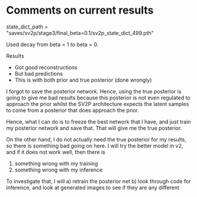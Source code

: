# Comments on current results

state_dict_path = "saves/sv2p/stage3/final_beta=0.1/sv2p_state_dict_499.pth"

Used decay from beta = 1 to beta = 0. 

Results 
- Got good reconstructions 
- But bad predictions
- This is with both prior and true posterior (done wrongly)

I forgot to save the posterior network. Hence, using the true posterior is going to give me bad results because this posterior is not even regulated to approach the prior whilst the SV2P architecture expects the latent samples to come from a posterior that does approach the prior.

Hence, what I can do is to freeze the best network that I have, and just train my posterior network and save that. That will give me the true posterior. 

On the other hand, I do not actually need the true posterior for my results, so there is something bad going on here. I will try the better model in v2, and if it does not work well, then there is 
1) something wrong with my training 
2) something wrong with my inference 

To investigate that, I will 
a) retrain the posterior net 
b) look through code for inference, and look at generated images to see if they are any different 
